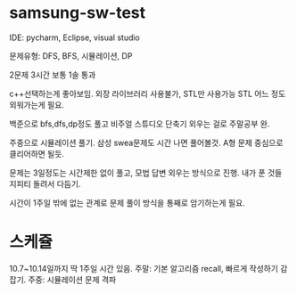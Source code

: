 # samsung-sw-test

IDE: pycharm, Eclipse, visual studio

문제유형: DFS, BFS, 시뮬레이션, DP

2문제 3시간
보통 1솔 통과

c++선택하는게 좋아보임. 외장 라이브러리 사용불가, STL만 사용가능
STL 어느 정도 외워가는게 필요.

백준으로 bfs,dfs,dp정도 풀고 비주얼 스튜디오 단축기 외우는 걸로 주말공부 완.

주중으로 시뮬레이션 풀기.
삼성 swea문제도 시간 나면 풀어볼것.
A형 문제 중심으로 클리어하면 될듯.

문제는 3일정도는 시간제한 없이 풀고, 모법 답변 외우는 방식으로 진행.
내가 푼 것들 지피티 돌려서 다듬기.

시간이 1주일 밖에 없는 관계로 문제 풀이 방식을 통째로 암기하는게 필요.

# 스케쥴
10.7~10.14일까지 딱 1주일 시간 있음.
주말: 기본 알고리즘 recall, 빠르게 작성하기 감잡기.
주중: 시뮬레이션 문제 격파
